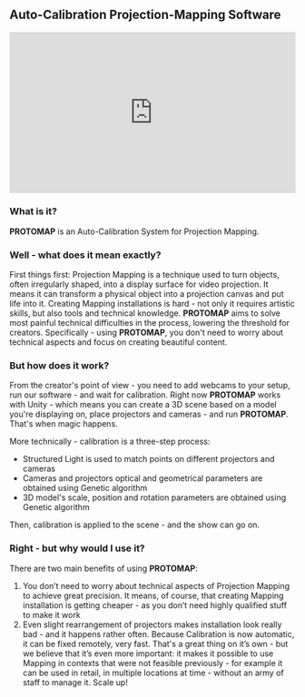 ## Auto-Calibration Projection-Mapping Software


<div>
  <div style="position:relative;padding-top:56.25%;">
    <iframe src="https://www.youtube.com/embed/WhJKKNXxBf0?modestbranding=1&autohide=1&showinfo=0&controls=0" frameborder="0" allowfullscreen
      style="position:absolute;top:0;left:0;width:100%;height:100%;"></iframe>
  </div>
</div>


### What is it?
**PROTOMAP** is an Auto-Calibration System for Projection Mapping.

### Well - what does it mean exactly?
First things first: Projection Mapping is a technique used to turn objects, often irregularly shaped, into a display surface for video projection. It means it can transform a physical object into a projection canvas and put life into it.
Creating Mapping installations is hard - not only it requires artistic skills, but also tools and technical knowledge. **PROTOMAP** aims to solve most painful technical difficulties in the process, lowering the threshold for creators.
Specifically - using **PROTOMAP**, you don't need to worry about technical aspects and focus on creating beautiful content.

### But how does it work?
From the creator's point of view - you need to add webcams to your setup, run our software - and wait for calibration.
Right now **PROTOMAP** works with Unity - which means you can create a 3D scene based on a model you're displaying on, place projectors and cameras - and run **PROTOMAP**. That's when magic happens.

More technically - calibration is a three-step process:
- Structured Light is used to match points on different projectors and cameras
- Cameras and  projectors optical and geometrical parameters are obtained using Genetic algorithm
- 3D model's scale, position and rotation parameters are obtained using Genetic algorithm

Then, calibration is applied to the scene - and the show can go on.


### Right - but why would I use it?
There are two main benefits of using **PROTOMAP**:
1. You don’t need to worry about technical aspects of Projection Mapping to achieve great precision. It means, of course, that creating Mapping installation is getting cheaper - as you don’t need highly qualified stuff to make it work
2. Even slight rearrangement of projectors makes installation look really bad - and it happens rather often. Because Calibration is now automatic, it can be fixed remotely, very fast. That's a great thing on it’s own - but we believe that it’s even more important: it makes it possible to use Mapping in contexts that were not feasible previously - for example it can be used in retail, in multiple locations at time - without an army of staff to manage it. Scale up!
